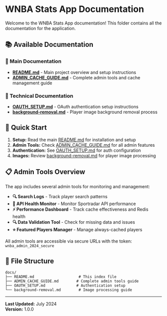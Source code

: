 # WNBA Stats App Documentation

Welcome to the WNBA Stats App documentation! This folder contains all the documentation for the application.

## 📚 Available Documentation

### **🏀 Main Documentation**
- **[README.md](./README.md)** - Main project overview and setup instructions
- **[ADMIN_CACHE_GUIDE.md](./ADMIN_CACHE_GUIDE.md)** - Complete admin tools and cache management guide

### **🔧 Technical Documentation**
- **[OAUTH_SETUP.md](./OAUTH_SETUP.md)** - OAuth authentication setup instructions
- **[background-removal.md](./background-removal.md)** - Player image background removal process

## 🚀 Quick Start

1. **Setup:** Read the main [README.md](./README.md) for installation and setup
2. **Admin Tools:** Check [ADMIN_CACHE_GUIDE.md](./ADMIN_CACHE_GUIDE.md) for all admin features
3. **Authentication:** See [OAUTH_SETUP.md](./OAUTH_SETUP.md) for auth configuration
4. **Images:** Review [background-removal.md](./background-removal.md) for player image processing

## 📋 Admin Tools Overview

The app includes several admin tools for monitoring and management:

- **🔍 Search Logs** - Track player search patterns
- **🔌 API Health Monitor** - Monitor Sportradar API performance
- **⚡ Performance Dashboard** - Track cache effectiveness and Redis health
- **🔍 Data Validation Tool** - Check for missing data and issues
- **⭐ Featured Players Manager** - Manage always-cached players

All admin tools are accessible via secure URLs with the token: `wnba_admin_2024_secure`

## 📁 File Structure

```
docs/
├── README.md                    # This index file
├── ADMIN_CACHE_GUIDE.md        # Complete admin tools guide
├── OAUTH_SETUP.md              # Authentication setup
└── background-removal.md        # Image processing guide
```

---

**Last Updated:** July 2024  
**Version:** 1.0.0
